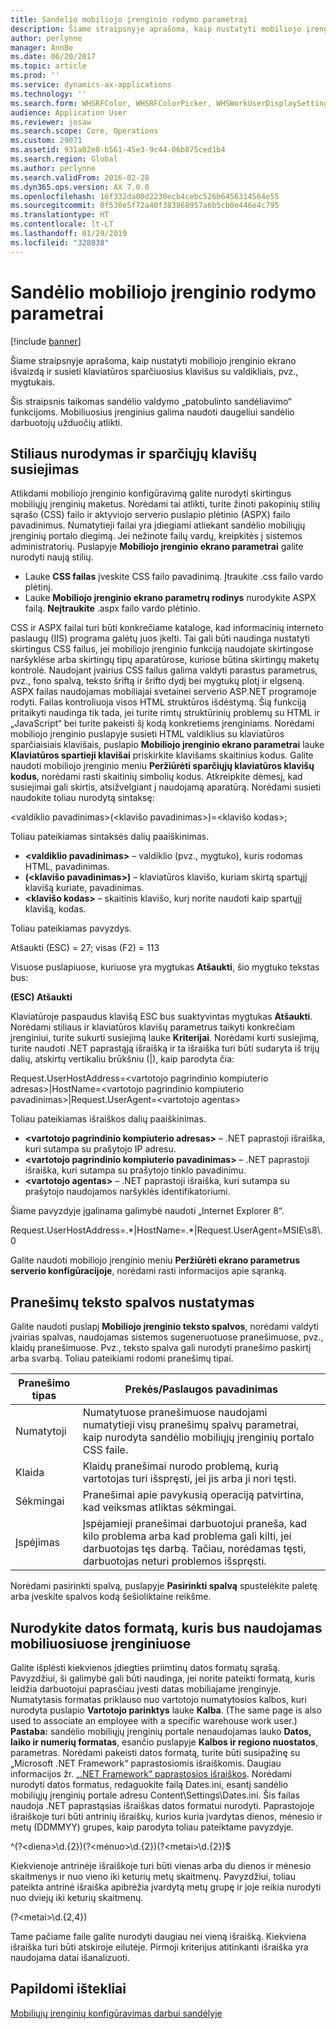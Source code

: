 ```yaml
---
title: Sandėlio mobiliojo įrenginio rodymo parametrai
description: Šiame straipsnyje aprašoma, kaip nustatyti mobiliojo įrenginio ekrano išvaizdą ir susieti klaviatūros sparčiuosius klavišus su valdikliais, pvz., mygtukais.
author: perlynne
manager: AnnBe
ms.date: 06/20/2017
ms.topic: article
ms.prod: ''
ms.service: dynamics-ax-applications
ms.technology: ''
ms.search.form: WHSRFColor, WHSRFColorPicker, WHSWorkUserDisplaySettings
audience: Application User
ms.reviewer: josaw
ms.search.scope: Core, Operations
ms.custom: 29071
ms.assetid: 931a02e8-b561-45e3-9c44-06b875ced1b4
ms.search.region: Global
ms.author: perlynne
ms.search.validFrom: 2016-02-28
ms.dyn365.ops.version: AX 7.0.0
ms.openlocfilehash: 16f332da00d2230ecb4cebc526b6456314564e55
ms.sourcegitcommit: 0f530e5f72a40f383868957a6b5cb0e446e4c795
ms.translationtype: HT
ms.contentlocale: lt-LT
ms.lasthandoff: 01/29/2019
ms.locfileid: "328038"
---
```

# <a name="warehouse-mobile-device-display-settings"></a>Sandėlio mobiliojo įrenginio rodymo parametrai

[!include [banner](../includes/banner.md)]

Šiame straipsnyje aprašoma, kaip nustatyti mobiliojo įrenginio ekrano išvaizdą ir susieti klaviatūros sparčiuosius klavišus su valdikliais, pvz., mygtukais. 

Šis straipsnis taikomas sandėlio valdymo „patobulinto sandėliavimo“ funkcijoms. Mobiliuosius įrenginius galima naudoti daugeliui sandėlio darbuotojų užduočių atlikti.

## <a name="specify-styles-and-map-keyboard-shortcuts"></a>Stiliaus nurodymas ir sparčiųjų klavišų susiejimas
Atlikdami mobiliojo įrenginio konfigūravimą galite nurodyti skirtingus mobiliųjų įrenginių maketus. Norėdami tai atlikti, turite žinoti pakopinių stilių sąrašo (CSS) failo ir aktyviojo serverio puslapio plėtinio (ASPX) failo pavadinimus. Numatytieji failai yra įdiegiami atliekant sandėlio mobiliųjų įrenginių portalo diegimą. Jei nežinote failų vardų, kreipkitės į sistemos administratorių. Puslapyje **Mobiliojo įrenginio ekrano parametrai** galite nurodyti naują stilių.

-    Lauke **CSS failas** įveskite CSS failo pavadinimą. Įtraukite .css failo vardo plėtinį.
-   Lauke **Mobiliojo įrenginio ekrano parametrų rodinys** nurodykite ASPX failą. **Neįtraukite** .aspx failo vardo plėtinio.

CSS ir ASPX failai turi būti konkrečiame kataloge, kad informacinių interneto paslaugų (IIS) programa galėtų juos įkelti. Tai gali būti naudinga nustatyti skirtingus CSS failus, jei mobiliojo įrenginio funkciją naudojate skirtingose naršyklėse arba skirtingų tipų aparatūrose, kuriose būtina skirtingų maketų kontrolė. Naudojant įvairius CSS failus galima valdyti parastus parametrus, pvz., fono spalvą, teksto šriftą ir šrifto dydį bei mygtukų plotį ir elgseną. ASPX failas naudojamas mobiliajai svetainei serverio ASP.NET programoje rodyti. Failas kontroliuoja visos HTML struktūros išdėstymą. Šią funkciją pritaikyti naudinga tik tada, jei turite rimtų struktūrinių problemų su HTML ir „JavaScript“ bei turite pakeisti šį kodą konkretiems įrenginiams. Norėdami mobiliojo įrenginio puslapyje susieti HTML valdiklius su klaviatūros sparčiaisiais klavišais, puslapio **Mobiliojo įrenginio ekrano parametrai** lauke **Klaviatūros spartieji klavišai** priskirkite klavišams skaitinius kodus. Galite naudoti mobiliojo įrenginio meniu **Peržiūrėti sparčiųjų klaviatūros klavišų kodus**, norėdami rasti skaitinių simbolių kodus. Atkreipkite dėmesį, kad susiejimai gali skirtis, atsižvelgiant į naudojamą aparatūrą. Norėdami susieti naudokite toliau nurodytą sintaksę:

&lt;valdiklio pavadinimas&gt;(&lt;klavišo pavadinimas&gt;)=&lt;klavišo kodas&gt;;

Toliau pateikiamas sintaksės dalių paaiškinimas.

-   **&lt;valdiklio pavadinimas&gt;** – valdiklio (pvz., mygtuko), kuris rodomas HTML, pavadinimas.
-   **(&lt;klavišo pavadinimas&gt;)** – klaviatūros klavišo, kuriam skirtą spartųjį klavišą kuriate, pavadinimas.
-   **&lt;klavišo kodas&gt;** – skaitinis klavišo, kurį norite naudoti kaip spartųjį klavišą, kodas.

Toliau pateikiamas pavyzdys.

Atšaukti (ESC) = 27; visas (F2) = 113

Visuose puslapiuose, kuriuose yra mygtukas **Atšaukti**, šio mygtuko tekstas bus:

**(ESC) Atšaukti**

Klaviatūroje paspaudus klavišą ESC bus suaktyvintas mygtukas **Atšaukti**. Norėdami stiliaus ir klaviatūros klavišų parametrus taikyti konkrečiam įrenginiui, turite sukurti susiejimą lauke **Kriterijai**. Norėdami kurti susiejimą, turite naudoti .NET paprastąją išraišką ir ta išraiška turi būti sudaryta iš trijų dalių, atskirtų vertikaliu brūkšniu (|), kaip parodyta čia:

Request.UserHostAddress=&lt;vartotojo pagrindinio kompiuterio adresas&gt;|HostName=&lt;vartotojo pagrindinio kompiuterio pavadinimas&gt;|Request.UserAgent=&lt;vartotojo agentas&gt;

Toliau pateikiamas išraiškos dalių paaiškinimas.

-   **&lt;vartotojo pagrindinio kompiuterio adresas&gt;** – .NET paprastoji išraiška, kuri sutampa su prašytojo IP adresu.
-   **&lt;vartotojo pagrindinio kompiuterio pavadinimas&gt;** – .NET paprastoji išraiška, kuri sutampa su prašytojo tinklo pavadinimu.
-   **&lt;vartotojo agentas&gt;** – .NET paprastoji išraiška, kuri sutampa su prašytojo naudojamos naršyklės identifikatoriumi.

Šiame pavyzdyje įgalinama galimybė naudoti „Internet Explorer 8“.

Request.UserHostAddress=.\*|HostName=.\*|Request.UserAgent=MSIE\\s8\\.0

Galite naudoti mobiliojo įrenginio meniu **Peržiūrėti ekrano parametrus serverio konfigūracijoje**, norėdami rasti informacijos apie sąranką.

## <a name="define-text-colors-for-messages"></a>Pranešimų teksto spalvos nustatymas
Galite naudoti puslapį **Mobiliojo įrenginio teksto spalvos**, norėdami valdyti įvairias spalvas, naudojamas sistemos sugeneruotuose pranešimuose, pvz., klaidų pranešimuose. Pvz., teksto spalva gali nurodyti pranešimo paskirtį arba svarbą. Toliau pateikiami rodomi pranešimų tipai.

| Pranešimo tipas | Prekės/Paslaugos pavadinimas                                                                                                                                                                            |
|--------------|----------------------------------------------------------------------------------------------------------------------------------------------------------------------------------------|
| Numatytoji      | Numatytuose pranešimuose naudojami numatytieji visų pranešimų spalvų parametrai, kaip nurodyta sandėlio mobiliųjų įrenginių portalo CSS faile.                                                   |
| Klaida        | Klaidų pranešimai nurodo problemą, kurią vartotojas turi išspręsti, jei jis arba ji nori tęsti.                                                                                             |
| Sėkmingai      | Pranešimai apie pavykusią operaciją patvirtina, kad veiksmas atliktas sėkmingai.                                                                                                                                |
| Įspėjimas      | Įspėjamieji pranešimai darbuotojui praneša, kad kilo problema arba kad problema gali kilti, jei darbuotojas tęs darbą. Tačiau, norėdamas tęsti, darbuotojas neturi problemos išspręsti. |

Norėdami pasirinkti spalvą, puslapyje **Pasirinkti spalvą** spustelėkite paletę arba įveskite spalvos kodą šešioliktaine reikšme.

## <a name="define-the-date-format-to-use-on-mobile-devices"></a>Nurodykite datos formatą, kuris bus naudojamas mobiliuosiuose įrenginiuose
Galite išplėsti kiekvienos įdiegties priimtinų datos formatų sąrašą. Pavyzdžiui, ši galimybė gali būti naudinga, jei norite pateikti formatą, kuris leidžia darbuotojui paprasčiau įvesti datas mobiliajame įrenginyje. Numatytasis formatas priklauso nuo vartotojo numatytosios kalbos, kuri nurodyta puslapio **Vartotojo parinktys** lauke **Kalba**. (The same page is also used to associate an employee with a specific warehouse work user.) **Pastaba:** sandėlio mobiliųjų įrenginių portale nenaudojamas lauko **Datos, laiko ir numerių formatas**, esančio puslapyje **Kalbos ir regiono nuostatos**, parametras. Norėdami pakeisti datos formatą, turite būti susipažinę su „Microsoft .NET Framework“ paprastosiomis išraiškomis. Daugiau informacijos žr. [ „.NET Framework“ paprastosios išraiškos](http://go.microsoft.com/fwlink/?LinkId=391260). Norėdami nurodyti datos formatus, redaguokite failą Dates.ini, esantį sandėlio mobiliųjų įrenginių portale adresu Content\\Settings\\Dates.ini. Šis failas naudoja .NET paprastąsias išraiškas datos formatui nurodyti. Paprastojoje išraiškoje turi būti antrinių išraiškų, kurios kuria įvardytas dienos, mėnesio ir metų (DDMMYY) grupes, kaip parodyta toliau pateiktame pavyzdyje.

^(?&lt;diena&gt;\\d.{2})(?&lt;mėnuo&gt;\\d.{2})(?&lt;metai&gt;\\d.{2})$

Kiekvienoje antrinėje išraiškoje turi būti vienas arba du dienos ir mėnesio skaitmenys ir nuo vieno iki keturių metų skaitmenų. Pavyzdžiui, toliau pateikta antrinė išraiška apibrėžia įvardytą metų grupę ir joje reikia nurodyti nuo dviejų iki keturių skaitmenų.

(?&lt;metai&gt;\\d.{2,4})

Tame pačiame faile galite nurodyti daugiau nei vieną išraišką. Kiekviena išraiška turi būti atskiroje eilutėje. Pirmoji kriterijus atitinkanti išraiška yra naudojama datai išanalizuoti.

<a name="additional-resources"></a>Papildomi ištekliai
--------

[Mobiliųjų įrenginių konfigūravimas darbui sandėlyje](configure-mobile-devices-warehouse.md)



